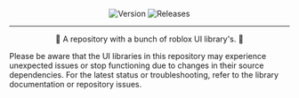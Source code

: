 <div align="center">

![Version](https://img.shields.io/badge/Version-v1.0.1-blue)
![Releases](https://img.shields.io/badge/Release-Stable-brightgreen)
</div>

----

<div align="center">
🎉 A repository with a bunch of roblox UI library's. 🎉
</div>

Please be aware that the UI libraries in this repository may experience unexpected issues or stop functioning due to changes in their source dependencies.
For the latest status or troubleshooting, refer to the library documentation or repository issues.
